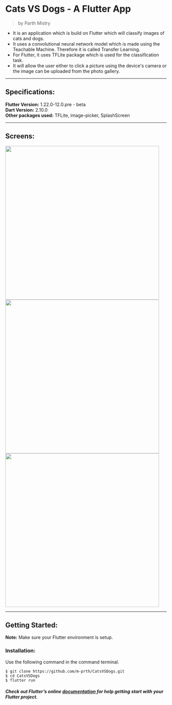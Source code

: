 # Cats VS Dogs - A Flutter App
> by Parth Mistry

* It is an application which is build on Flutter which will classify images of cats and dogs.  
* It uses a convolutional neural network model which is made using the Teachable Machine. Therefore it is called Transfer Learning.  
* For Flutter, it uses TFLite package which is used for the classification task.  
* It will allow the user either to click a picture using the device's camera or the image can be uploaded from the photo gallery.

---

## Specifications:  
**Flutter Version:** 1.22.0-12.0.pre - beta  
**Dart Version:** 2.10.0  
**Other packages used:** TFLite, image-picker, SplashScreen

---
## Screens:
<div>
 <img height=480px src="screens\Screenshot_1601042573.png" alt=""  /> 
 <img height=480px src="screens\Screenshot_1601042533.png" alt=""  />
 <img height=480px src="screens\Screenshot_1601042579.png" alt="" />
</div>

---

## Getting Started:  
**Note:** Make sure your Flutter environment is setup.  
### Installation:  
Use the following command in the command terminal.
```
$ git clone https://github.com/m-prth/CatsVSDogs.git
$ cd CatsVSDogs
$ flutter run
```

##### Check out Flutter’s online [documentation](http://flutter.io/) for help getting start with your Flutter project.
